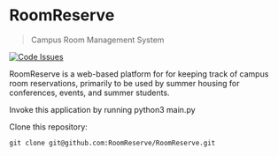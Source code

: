 RoomReserve
===========

> Campus Room Management System

[![Code Issues](https://www.quantifiedcode.com/api/v1/project/25823a8f3f1148bf9d6b6bf495648c68/badge.svg)](https://www.quantifiedcode.com/app/project/25823a8f3f1148bf9d6b6bf495648c68)

RoomReserve is a web-based platform for for keeping track of campus room reservations, primarily to be used by summer housing for conferences, events, and summer students.

Invoke this application by running python3 main.py

Clone this repository:
```
git clone git@github.com:RoomReserve/RoomReserve.git
```
